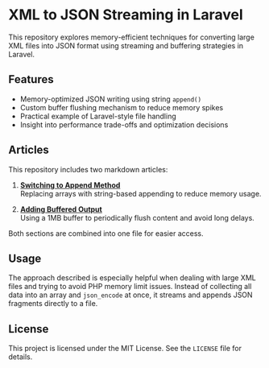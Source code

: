 # XML to JSON Streaming in Laravel

This repository explores memory-efficient techniques for converting large XML files into JSON format using streaming and buffering strategies in Laravel.

## Features

- Memory-optimized JSON writing using string `append()`
- Custom buffer flushing mechanism to reduce memory spikes
- Practical example of Laravel-style file handling
- Insight into performance trade-offs and optimization decisions

## Articles

This repository includes two markdown articles:

1. **[Switching to Append Method](articles/memory-optimized-json-writing-with-buffering.md)**  
   Replacing arrays with string-based appending to reduce memory usage.

2. **[Adding Buffered Output](articles/memory-optimized-json-writing-with-buffering.md)**  
   Using a 1MB buffer to periodically flush content and avoid long delays.

Both sections are combined into one file for easier access.

## Usage

The approach described is especially helpful when dealing with large XML files and trying to avoid PHP memory limit issues. Instead of collecting all data into an array and `json_encode` at once, it streams and appends JSON fragments directly to a file.

## License

This project is licensed under the MIT License. See the `LICENSE` file for details.
